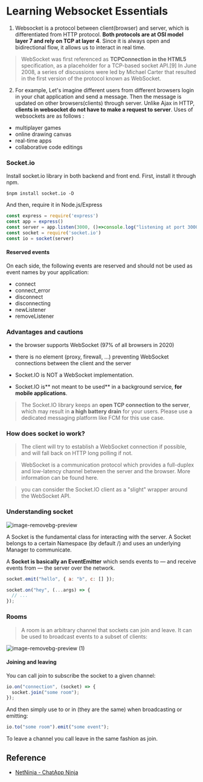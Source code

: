 # Learning Websocket Essentials
1. Websocket is a protocol between client(browser) and server, which is differentiated from HTTP protocol. **Both protocols are at OSI model layer 7 and rely on TCP at layer 4**. Since it is always open and bidirectional flow, it allows us to interact in real time. 

> WebSocket was first referenced as **TCPConnection in the HTML5** specification, as a placeholder for a TCP-based socket API.[9] In June 2008, a series of discussions were led by Michael Carter that resulted in the first version of the protocol known as WebSocket.

2. For example, Let's imagine different users from different browsers login in your chat application and send a message. Then the message is updated on other browsers(clients) through server. Unlike Ajax in HTTP, **clients in websocket do not have to make a request to server**. Uses of websockets are as follows :

- multiplayer games
- online drawing canvas
- real-time apps
- collaborative code editings

### Socket.io
Install socket.io library in both backend and front end. First, install it through npm.

```shell
$npm install socket.io -D
```

And then, require it in Node.js/Express

```javascript
const express = require('express')
const app = express()
const server = app.listen(3000, ()=>console.log("listening at port 3000"))
const socket = require('socket.io')
const io = socket(server)
```

#### Reserved events
On each side, the following events are reserved and should not be used as event names by your application:

- connect
- connect_error
- disconnect
- disconnecting
- newListener
- removeListener 

### Advantages and cautions
- the browser supports WebSocket (97% of all browsers in 2020)
- there is no element (proxy, firewall, ...) preventing WebSocket connections between the client and the server

- Socket.IO is NOT a WebSocket implementation.
- Socket.IO is** not meant to be used** in a background service, **for mobile applications**.

> The Socket.IO library keeps an **open TCP connection to the server**, which may result in **a high battery drain** for your users. Please use a dedicated messaging platform like FCM for this use case.

### How does socket io work?
> The client will try to establish a WebSocket connection if possible, and will fall back on HTTP long polling if not.

> WebSocket is a communication protocol which provides a full-duplex and low-latency channel between the server and the browser. More information can be found here.

> you can consider the Socket.IO client as a "slight" wrapper around the WebSocket API. 

### Understanding socket
![image-removebg-preview](https://user-images.githubusercontent.com/83855174/151097635-4f80dab2-fc6a-4142-87d7-09c03c4f708a.jpg)

A Socket is the fundamental class for interacting with the server. A Socket belongs to a certain Namespace (by default /) and uses an underlying Manager to communicate.

A **Socket is basically an EventEmitter** which sends events to — and receive events from — the server over the network.

```js
socket.emit("hello", { a: "b", c: [] });

socket.on("hey", (...args) => {
  // ...
});
```

### Rooms 
> A room is an arbitrary channel that sockets can join and leave. It can be used to broadcast events to a subset of clients:

![image-removebg-preview (1)](https://user-images.githubusercontent.com/83855174/151100018-d540a241-0b4d-4ad8-b8a5-f3c5c9ae66fd.jpg)

#### Joining and leaving
You can call join to subscribe the socket to a given channel:

```js
io.on("connection", (socket) => {
  socket.join("some room");
});
```

And then simply use to or in (they are the same) when broadcasting or emitting:

```js
io.to("some room").emit("some event");
```

To leave a channel you call leave in the same fashion as join.


## Reference 
- [NetNinja - ChatApp Ninja](https://www.youtube.com/watch?v=vQjiN8Qgs3c&list=PL-tV1f9Asb4giyEr2-LlLrsEHTkf0Geyr&index=1&t=11s)